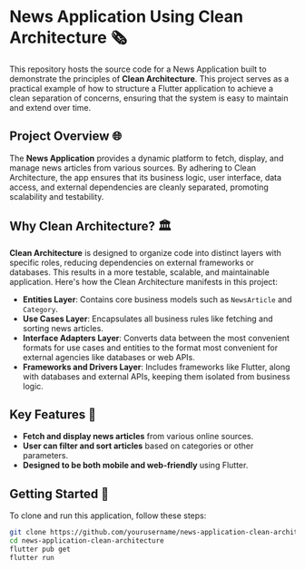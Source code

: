 # News Application Using Clean Architecture 🗞️

This repository hosts the source code for a News Application built to demonstrate the principles of **Clean Architecture**. This project serves as a practical example of how to structure a Flutter application to achieve a clean separation of concerns, ensuring that the system is easy to maintain and extend over time.

## Project Overview 🌐

The **News Application** provides a dynamic platform to fetch, display, and manage news articles from various sources. By adhering to Clean Architecture, the app ensures that its business logic, user interface, data access, and external dependencies are cleanly separated, promoting scalability and testability.

## Why Clean Architecture? 🏛️

**Clean Architecture** is designed to organize code into distinct layers with specific roles, reducing dependencies on external frameworks or databases. This results in a more testable, scalable, and maintainable application. Here's how the Clean Architecture manifests in this project:

- **Entities Layer**: Contains core business models such as `NewsArticle` and `Category`.
- **Use Cases Layer**: Encapsulates all business rules like fetching and sorting news articles.
- **Interface Adapters Layer**: Converts data between the most convenient formats for use cases and entities to the format most convenient for external agencies like databases or web APIs.
- **Frameworks and Drivers Layer**: Includes frameworks like Flutter, along with databases and external APIs, keeping them isolated from business logic.

## Key Features 🔑

- **Fetch and display news articles** from various online sources.
- **User can filter and sort articles** based on categories or other parameters.
- **Designed to be both mobile and web-friendly** using Flutter.

## Getting Started 🚀

To clone and run this application, follow these steps:

```bash
git clone https://github.com/yourusername/news-application-clean-architecture.git
cd news-application-clean-architecture
flutter pub get
flutter run
```
